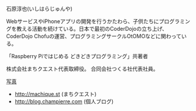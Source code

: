 石原淳也(いしはらじゅんや)

WebサービスやiPhoneアプリの開発を行うかたわら、子供たちにプログラミングを教える活動を続けている。日本で最初のCoderDojoの立ち上げ、CoderDojo Chofuの運営、プログラミングサークルOtOMOなどに関わっている。

「Raspberry Piではじめる どきどきプログラミング」共著者

株式会社まちクエスト代表取締役。 合同会社つくる社代表社員。

[写真](https://dl.dropboxusercontent.com/u/385564/pictures/jishiha.jpg)

- http://machique.st (まちクエスト)
- http://blog.champierre.com (個人ブログ)
